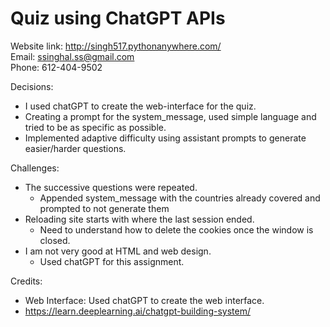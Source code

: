 # Quiz using ChatGPT APIs

Website link: http://singh517.pythonanywhere.com/ \
Email: ssinghal.ss@gmail.com \
Phone: 612-404-9502

Decisions: 
* I used chatGPT to create the web-interface for the quiz. 
* Creating a prompt for the system_message, used simple language and tried to be as specific as possible. 
* Implemented adaptive difficulty using assistant prompts to generate easier/harder questions. 

Challenges: 
* The successive questions were repeated. 
  * Appended system_message with the countries already covered and prompted to not generate them 
* Reloading site starts with where the last session ended. 
  * Need to understand how to delete the cookies once the window is closed. 
* I am not very good at HTML and web design. 
  * Used chatGPT for this assignment. 

Credits: 
  * Web Interface: Used chatGPT to create the web interface. 
  * https://learn.deeplearning.ai/chatgpt-building-system/

